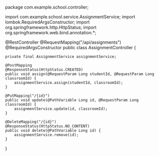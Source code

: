 package com.example.school.controller;

import com.example.school.service.AssignmentService;
import lombok.RequiredArgsConstructor;
import org.springframework.http.HttpStatus;
import org.springframework.web.bind.annotation.*;

@RestController
@RequestMapping("/api/assignments")
@RequiredArgsConstructor
public class AssignmentController {

    private final AssignmentService assignmentService;

    @PostMapping
    @ResponseStatus(HttpStatus.CREATED)
    public void assign(@RequestParam Long studentId, @RequestParam Long classroomId) {
        assignmentService.assign(studentId, classroomId);
    }

    @PutMapping("/{id}")
    public void update(@PathVariable Long id, @RequestParam Long classroomId) {
        assignmentService.update(id, classroomId);
    }

    @DeleteMapping("/{id}")
    @ResponseStatus(HttpStatus.NO_CONTENT)
    public void delete(@PathVariable Long id) {
        assignmentService.remove(id);
    }
}
